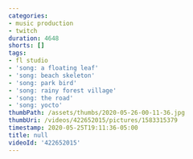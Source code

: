 ```yaml
---
categories:
- music production
- twitch
duration: 4648
shorts: []
tags:
- fl studio
- 'song: a floating leaf'
- 'song: beach skeleton'
- 'song: park bird'
- 'song: rainy forest village'
- 'song: the road'
- 'song: yocto'
thumbPath: /assets/thumbs/2020-05-26-00-11-36.jpg
thumbUri: /videos/422652015/pictures/1583315379
timestamp: 2020-05-25T19:11:36-05:00
title: null
videoId: '422652015'
---
```

